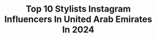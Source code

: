 ---
title: Top 10 Stylists Instagram Influencers In United Arab Emirates In 2024
description: >-
  Find top stylists Instagram influencers in United Arab Emirates in 2024. Most popular hashtags: #fashion #style #love #mydubai.
platform: Instagram
hits: 73
text_top: Identify the best Instagram accounts on inBeat.
text_bottom: inBeat holds 73 Instagram influencers like this in United Arab Emirates for you to contact.
profiles:
  - username: "joyfulhomecooking"
    fullname: >-
      Joyce Mrad
    bio: >-
      👩🏻‍🍳Passionate self-taught cook 🍰Food architect creating edible masterpieces ✨Infusing joy into every creation 📷Food Stylist & Photographer 📍Dubai
    location: "United Arab Emirates"
    followers: 408508
    engagement: 1362
    commentsToLikes: 0.042162
    id: ck138wefhicbv0i19f898cdo1
    verified: false
    hashtags: "#pastry, #healthydessert, #recipe, #plantpower"
  - username: "rasharmeily"
    fullname: >-
      Rasha Rmeily
    bio: >-
      Cake Designer | Sugar Artist | Dessert Stylist Based in Dubai 📧 rasharmeily@gmail.com
    location: "United Arab Emirates"
    followers: 62986
    engagement: 255
    commentsToLikes: 0.130022
    id: ck6u4ucvk5u9i0j71v2fkhazr
    verified: false
    hashtags: "#love, #dubai, #mydubai, #sweet"
  - username: "stellaandthestars"
    fullname: >-
      Emilie Jacob
    bio: >-
      Dubai-based Frenchie ➕ Maman of 3 ➕Home Stylist➕Award-winning Interiors blogger ➕ Neon addict➕ Fitness fanatic ➕@emilieindubai
    location: "United Arab Emirates"
    followers: 23963
    engagement: 102
    commentsToLikes: 0.093198
    id: ck14isz5ah0o40i19zl07yhx1
    verified: false
    hashtags: "#flattransformation, #roomdecoration, #interiordesigner, #flatrenovation"
  - username: "wheremyfoodat"
    fullname: >-
      Kim & Den - Dubai Food Bloggers
    bio: >-
      🎖Cosmopolitan Food Influencer Award’18 🏅Stylist Arabia Social Media Award'17 🎖Ahlan People's Choice Award'16 🏅BBC Good Food Blog of the Year Award'16
    location: "United Arab Emirates"
    followers: 91703
    engagement: 96
    commentsToLikes: 0.179145
    id: ck0w2llo3oz830i19uk0eqx85
    verified: false
    hashtags: "#dsf, #thingstodoindubai, #juliusmeinl, #sustainablecoffeedubai"
  - username: "attieh_iman"
    fullname: >-
      Iman Attieh
    bio: >-
      Professional Hair stylist💇🏼 🥇1st place winner for Bridal Hairstyle in UAE Bridal Beauty Championship +971-50-7361944 للحجوزات اضغطوا على اللينك 📌
    location: "United Arab Emirates"
    followers: 99430
    engagement: 174
    commentsToLikes: 0.043813
    id: ck5bv9mvoj8ir0i11hm9np5x9
    verified: false
    hashtags: "#makeupartist, #diormakeup, #dubaibride, #dubaifashion"
  - username: "ingyelengbawy"
    fullname: >-
      Ingy Elengbawy
    bio: >-
      Fashion & Creative Consultant | Stylist Dubai 📍 Egypt 📍 My baby @gymstrikersofficial Co-Founder @slickmanagement Inquiries: ingyelengbawy@gmail.com
    location: "United Arab Emirates"
    followers: 603693
    engagement: 52
    commentsToLikes: 0.005860
    id: ck5c4e07r15id0i11orq74i78
    verified: false
    hashtags: "#outfit, #fashion, #style, #blogger"
  - username: "katrin_freud_"
    fullname: >-
      Ekaterina Sergeeva
    bio: >-
      Model / STYLIST DUBAI / Influencer my work @the_katrins_closet my rent @rentstyle.katrin ✉️collabs.katrin.f@gmail.com 📍Dubai
    location: "United Arab Emirates"
    followers: 1072122
    engagement: 35
    commentsToLikes: 0.009811
    id: ck6u7ajxvkeb00j71ufojfh7l
    verified: false
    hashtags: "#sheinforall, #fashion, #style, #shopping"
  - username: "andaslife"
    fullname: >-
      Anda Littig | Elegant Feminine Style
    bio: >-
      ◻️Certified Stylist & Color Analyst ◻️BE YOUR OWN STYLIST - Join Today ◻️Elevate Your Style, Self-Image and Personal Brand ⬇️
    location: "United Arab Emirates"
    followers: 531085
    engagement: 32
    commentsToLikes: 0.035965
    id: ck134ukz6y9d90i19h6qa52qi
    verified: false
    hashtags: "#parisianblogger, #romanholiday, #parisianstyle, #elegantdresses"
  - username: "abeeha_mamoon"
    fullname: >-
      Abeeha Mamoon
    bio: >-
      Licensed|Certified |Multi-Award Winning |Celebrity|Bridal |Educator. Influencer|Stylist UAE Top Celebrity Makeup Artist’23 📧Bookings-No Collaborations
    location: "United Arab Emirates"
    followers: 338291
    engagement: 19
    commentsToLikes: 0.017142
    id: ck5zuhncd2dhy0i143tilo36x
    verified: false
    hashtags: "#bestmakeupartistintown, #makeuplovers, #stunnersoninsta, #queen"
  - username: "yasaman__asgharian"
    fullname: >-
      Yasi🍒
    bio: >-
      Stylist Dubai🌇 My mirror selfies @yasiasn ✉️ yasamanasn19976@gmail.com
    location: "United Arab Emirates"
    followers: 23506
    engagement: 489
    commentsToLikes: 0.037420
    id: ck135x8ne3p7d0i1948e8bnue
    verified: false
    hashtags: "#ootd, #outfitoftheday, #stayhome, #myoutfitsiniran"
---